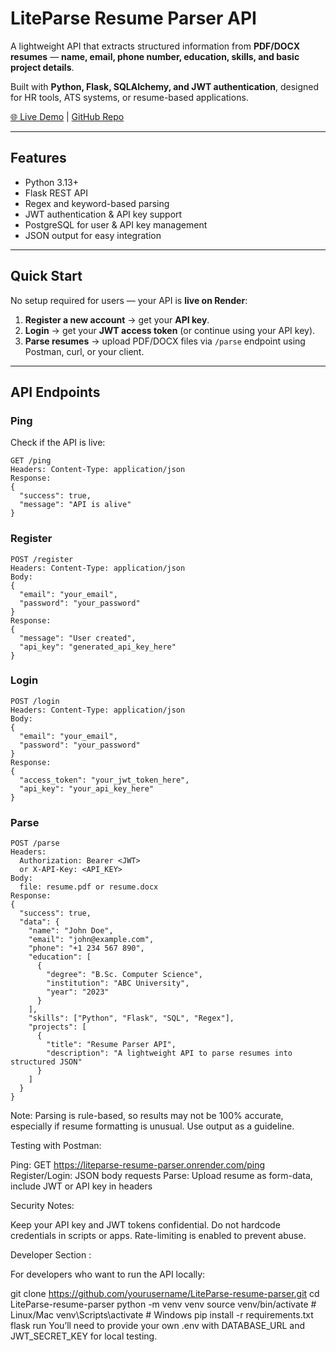 # LiteParse Resume Parser API

A lightweight API that extracts structured information from **PDF/DOCX resumes** — **name, email, phone number, education, skills, and basic project details**.  

Built with **Python, Flask, SQLAlchemy, and JWT authentication**, designed for HR tools, ATS systems, or resume-based applications.  

[🌐 Live Demo](https://liteparse-resume-parser.onrender.com) | [GitHub Repo](https://github.com/yourusername/LiteParse-resume-parser)

---

## Features

- Python 3.13+  
- Flask REST API  
- Regex and keyword-based parsing  
- JWT authentication & API key support  
- PostgreSQL for user & API key management  
- JSON output for easy integration  

---

## Quick Start

No setup required for users — your API is **live on Render**:  

1. **Register a new account** → get your **API key**.  
2. **Login** → get your **JWT access token** (or continue using your API key).  
3. **Parse resumes** → upload PDF/DOCX files via `/parse` endpoint using Postman, curl, or your client.  

---

## API Endpoints

### Ping
Check if the API is live:

```http
GET /ping
Headers: Content-Type: application/json
Response:
{
  "success": true,
  "message": "API is alive"
}
```
### Register
```http
POST /register
Headers: Content-Type: application/json
Body:
{
  "email": "your_email",
  "password": "your_password"
}
Response:
{
  "message": "User created",
  "api_key": "generated_api_key_here"
}
```
### Login
```http
POST /login
Headers: Content-Type: application/json
Body:
{
  "email": "your_email",
  "password": "your_password"
}
Response:
{
  "access_token": "your_jwt_token_here",
  "api_key": "your_api_key_here"
}
```
### Parse
```http
POST /parse
Headers:
  Authorization: Bearer <JWT>
  or X-API-Key: <API_KEY>
Body:
  file: resume.pdf or resume.docx
Response:
{
  "success": true,
  "data": {
    "name": "John Doe",
    "email": "john@example.com",
    "phone": "+1 234 567 890",
    "education": [
      {
        "degree": "B.Sc. Computer Science",
        "institution": "ABC University",
        "year": "2023"
      }
    ],
    "skills": ["Python", "Flask", "SQL", "Regex"],
    "projects": [
      {
        "title": "Resume Parser API",
        "description": "A lightweight API to parse resumes into structured JSON"
      }
    ]
  }
}
```
Note: Parsing is rule-based, so results may not be 100% accurate, especially if resume formatting is unusual. Use output as a guideline.

Testing with Postman:

Ping: GET https://liteparse-resume-parser.onrender.com/ping
Register/Login: JSON body requests
Parse: Upload resume as form-data, include JWT or API key in headers

Security Notes:

Keep your API key and JWT tokens confidential.
Do not hardcode credentials in scripts or apps.
Rate-limiting is enabled to prevent abuse.

Developer Section :

For developers who want to run the API locally:

git clone https://github.com/yourusername/LiteParse-resume-parser.git
cd LiteParse-resume-parser
python -m venv venv
source venv/bin/activate  # Linux/Mac
venv\Scripts\activate     # Windows
pip install -r requirements.txt
flask run
You’ll need to provide your own .env with DATABASE_URL and JWT_SECRET_KEY for local testing.
